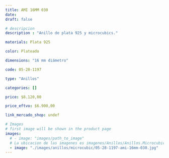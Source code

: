```yaml
---
title: AMI 16MM 030
date: 
draft: false

# descripcion
description : "Anillo de plata 925 y microcubics."

materials: Plata 925

color: Plateado

dimensions: "16 mm diámetro"

code: 05-28-1197

type: "Anillos"

categories: []

price: $8.120,00

price_eftvo: $6.900,00

link_mercado_shop: undef

# Images
# first image will be shown in the product page
images:
  # - image: "images/path_to_image"
  # La ubicacion de las imagenes es imagenes/Anillos/Anillos.Microcubic/05-28-1197-ami-16mm-030
  - image: "./images/anillos/microcubic/05-28-1197-ami-16mm-030.jpg"
---
```

